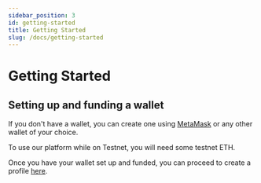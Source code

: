 ```yaml
---
sidebar_position: 3
id: getting-started
title: Getting Started
slug: /docs/getting-started
---
```


# Getting Started

## Setting up and funding a wallet

If you don't have a wallet, you can create one using [MetaMask](https://metamask.io/) or any other wallet of your choice.

To use our platform while on Testnet, you will need some testnet ETH. 

<!-- To use our platform while on Unichain Sepolia Testnet, you need to add the network to your wallet using this guide: [Add Unichain Sepolia Testnet to MetaMask](https://docs.unichain.org/docs/getting-started/setting-up-a-wallet)

Now, you will need to get some testnet ETH to use our platform. You can get some from the [Unichain Sepolia Faucet](https://docs.unichain.org/docs/getting-started/get-funds-on-unichain) -->

Once you have your wallet set up and funded, you can proceed to create a profile [here](/docs/profiles).
